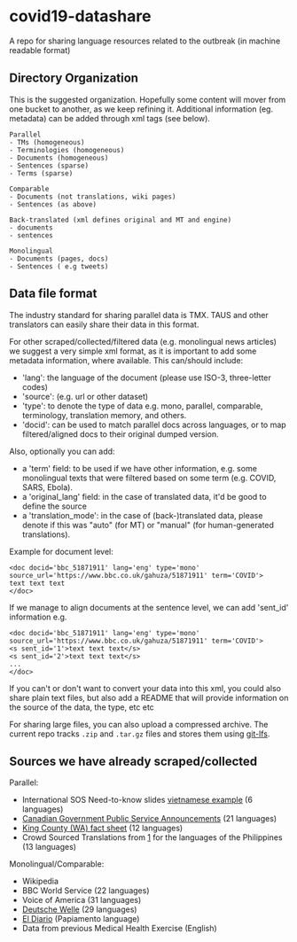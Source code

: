 # covid19-datashare
A repo for sharing language resources related to the outbreak (in machine readable format)

## Directory Organization
This is the suggested organization. Hopefully some content will mover from one bucket to another, as we keep refining it.
Additional information (eg. metadata) can be added through xml tags (see below).

```
Parallel 
- TMs (homogeneous)
- Terminologies (homogeneous)
- Documents (homogeneous)
- Sentences (sparse)
- Terms (sparse)

Comparable 
- Documents (not translations, wiki pages)
- Sentences (as above)

Back-translated (xml defines original and MT and engine)
- documents 
- sentences

Monolingual
- Documents (pages, docs) 
- Sentences ( e.g tweets) 
```

## Data file format

The industry standard for sharing parallel data is TMX. TAUS and other translators can easily share their data in this format.

For other scraped/collected/filtered data (e.g. monolingual news articles) we suggest a very simple xml format, as it is important to add some metadata information, where available. This can/should include: 

* 'lang': the language of the document (please use ISO-3, three-letter codes)
* 'source': (e.g. url or other dataset) 
* 'type': to denote the type of data e.g. mono, parallel, comparable, terminology, translation memory, and others. 
* 'docid': can be used to match parallel docs across languages, or to map filtered/aligned docs to their original dumped version.

Also, optionally you can add: 
* a 'term' field: to be used if we have other information, e.g. some monolingual texts that were filtered based on some term (e.g. COVID, SARS, Ebola).
* a 'original_lang' field: in the case of translated data, it'd be good to define the source
* a 'translation_mode': in the case of (back-)translated data, please denote if this was "auto" (for MT) or "manual" (for human-generated translations).

Example for document level:
```
<doc docid='bbc_51871911' lang='eng' type='mono' source_url='https://www.bbc.co.uk/gahuza/51871911' term='COVID'>
text text text
</doc>
```

If we manage to align documents at the sentence level, we can add 'sent_id' information e.g.
```
<doc docid='bbc_51871911' lang='eng' type='mono' source_url='https://www.bbc.co.uk/gahuza/51871911' term='COVID'>
<s sent_id='1'>text text text</s>
<s sent_id='2'>text text text</s>
...
</doc>
```

If you can't or don't want to convert your data into this xml, you could also share plain text files, but also add a README that will provide information on the source of the data, the type, etc etc

For sharing large files, you can also upload a compressed archive. The current repo tracks `.zip` and `.tar.gz` files and stores them using [git-lfs](https://git-lfs.github.com/).

## Sources we have already scraped/collected

Parallel:
* International SOS Need-to-know slides [vietnamese example](https://pandemic.internationalsos.com/-/media/pandemic/files/pan-comms-new-corona-virus/intlsos_coronavirus_disease_2019_talk_simplified_v3_vi_vn.pptx) (6 languages)
* [Canadian Government Public Service Announcements](https://www.sac-isc.gc.ca/eng/1583781906998/1583781926813) (21 languages)
* [King County (WA) fact sheet](https://welcoming.seattle.gov/covid-19/?utm_source=WASCLA+Members&utm_campaign=f9ef53ee9b-EMAIL_CAMPAIGN_2020_03_04_10_45&utm_medium=email&utm_term=0_ec7c02e82f-f9ef53ee9b-47852315&mc_cid=f9ef53ee9b&mc_eid=6e5511a48a#top) (12 languages)
* Crowd Sourced Translations from [1](https://drive.google.com/file/d/12KBKTLwHcBDIO5zV7nuOk2MtuaQ9FNPy/view?fbclid=IwAR01nqJu6DN_RIsoJSfCSCCR-vxPkmzLN8UKmeyIB_ORdWX6rTK795i6Pi8) for the languages of the Philippines (13 languages) 

Monolingual/Comparable:
* Wikipedia
* BBC World Service (22 languages)
* Voice of America (31 languages)
* [Deutsche Welle](https://www.dw.com/) (29 languages)
* [El Diario](diario.aw) (Papiamento language)
* Data from previous Medical Health Exercise (English)


